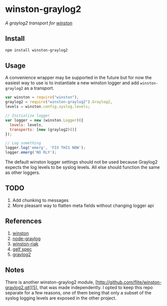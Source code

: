 # winston-graylog2 
_A graylog2 transport for [winston][0]_

## Install
``` sh
npm install winston-graylog2
```

## Usage
A convenience wrapper may be supported in the future but for now the
easiest way to use is to instantiate a new winston
logger and add `winston-graylog2` as a transport.

``` js
var winston = require("winston"),
graylog2 = require("winston-graylog2").Graylog2,
levels = winston.config.syslog.levels;

// Initialize logger
var logger = new (winston.Logger)({
  levels: levels,
  transports: [new (graylog2)()]
});

// Log something
logger.log('emerg', 'FIX THIS NOW');
logger.emerg('NO RLY');
```

The default winston logger settings should not be used because Graylog2
expects the log levels to be syslog levels.  All else should function
the same as other loggers.  

## TODO
1. Add chunking to messages
2. More pleasant way to flatten meta fields without changing logger api

## References
1. [winston][0]
2. [node-graylog][1]
3. [winston-riak][2]
4. [gelf spec][3]
5. [graylog2][4]

## Notes
There is another winston-graylog2 module,
[http://github.com/flite/winston-graylog2.git][5], that was made
independently. I opted to keep this repo separate for a few reasons,
one of them being that only a subset of the syslog logging levels are
exposed in the other project.

[0]: https://github.com/flatiron/winston
[1]: http://github.com/egorFiNE/node-graylog
[2]: http://github.com/indexzero/winston-riak
[3]: https://github.com/Graylog2/graylog2-docs/wiki/GELF
[4]: http://www.graylog2.org
[5]: http://github.com/flite/winston-graylog2.git
